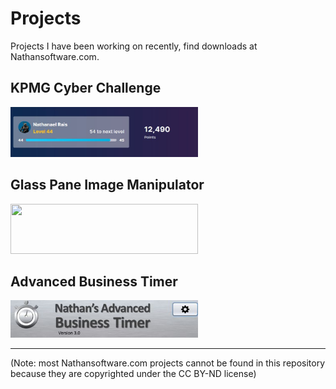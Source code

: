 # Projects
Projects I have been working on recently, find downloads at Nathansoftware.com.

## KPMG Cyber Challenge
<img src="https://github.com/NRais/Projects/blob/master/KPMG%20Cyber%20Challenge/Images/Clipboard01.jpg" width="300" height="80">

## Glass Pane Image Manipulator
<img src="https://nathansoftware.com/wordpress/wp-content/uploads/2020/01/nathansoftware.png" width="300" height="80">

## Advanced Business Timer
<img src="https://github.com/NRais/Projects/blob/master/Advanced%20Business%20Timer/header.jpg" width="300" height="60">



------

(Note: most Nathansoftware.com projects cannot be found in this repository because they are copyrighted under the CC BY-ND license)
